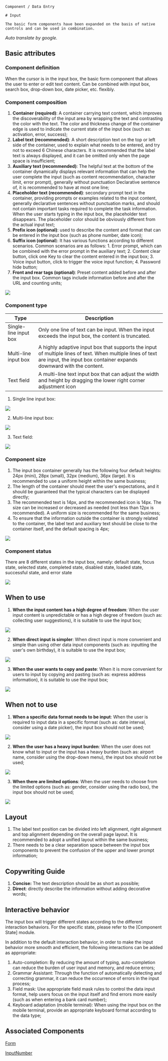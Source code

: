 `````
Component / Data Entry

# Input

The basic form components have been expanded on the basis of native controls and can be used in combination.
`````

*Auto translate by google.*

## Basic attributes

### Component definition

When the cursor is in the input box, the basic form component that allows the user to enter or edit text content. Can be combined with input box, search box, drop-down box, date picker, etc. flexibly.

### Component composition

1. **Container (required)**: A container carrying text content, which improves the discoverability of the input area by wrapping the text and contrasting the color with the text. The color and thickness change of the container edge is used to indicate the current state of the input box (such as: activation, error, success);
2. **Label text (recommended)**: A short description text on the top or left side of the container, used to explain what needs to be entered, and try not to exceed 6 Chinese characters. It is recommended that the label text is always displayed, and it can be omitted only when the page space is insufficient;
3. **Auxiliary text (recommended)**: The helpful text at the bottom of the container dynamically displays relevant information that can help the user complete the input (such as content recommendation, character limit, error prompt), generally without punctuation Declarative sentence of, it is recommended to have at most one line;
4. **Placeholder text (recommended)**: secondary prompt text in the container, providing prompts or examples related to the input content, generally declarative sentences without punctuation marks, and should not contain important tasks required to complete the task information. When the user starts typing in the input box, the placeholder text disappears. The placeholder color should be obviously different from the actual input text;
5. **Prefix icon (optional)**: used to describe the content and format that can be entered in the input box (such as phone number, date icon);
6. **Suffix icon (optional**): It has various functions according to different scenarios. Common scenarios are as follows: 1. Error prompt, which can be combined with the error prompt in the auxiliary text; 2. Content clear button, click one Key to clear the content entered in the input box; 3. Voice input button, click to trigger the voice input function; 4. Password hide button;
7. **Front and rear tags (optional)**: Preset content added before and after the input box. Common tags include information before and after the URL and counting units;

![](https://p1-arco.byteimg.com/tos-cn-i-uwbnlip3yd/2cfa2902790e4044bbe9babb838c5c0a~tplv-uwbnlip3yd-image.image)

### Component type

| Type | Description |
| ----- | ----------------------------------------- |
| Single-line input box | Only one line of text can be input. When the input exceeds the input box, the content is truncated. |
| Multi-line input box | A highly adaptive input box that supports the input of multiple lines of text. When multiple lines of text are input, the input box container expands downward with the content. |
| Text field | A multi-line text input box that can adjust the width and height by dragging the lower right corner adjustment icon |

1. Single line input box:

![](https://p1-arco.byteimg.com/tos-cn-i-uwbnlip3yd/b29e6353537c4f1c9ffa0c5264910ad8~tplv-uwbnlip3yd-image.image)

2. Multi-line input box:

![](https://p1-arco.byteimg.com/tos-cn-i-uwbnlip3yd/a5a5518bc2fd464682abff5a769f70a1~tplv-uwbnlip3yd-image.image)

3. Text field:

![](https://p1-arco.byteimg.com/tos-cn-i-uwbnlip3yd/588722db8e1f48a3ba7b8cf4c11f0657~tplv-uwbnlip3yd-image.image)

### Component size

1. The input box container generally has the following four default heights: 24px (mini), 28px (small), 32px (medium), 36px (large). It is recommended to use a uniform height within the same business;
2. The length of the container should meet the user's expectations, and it should be guaranteed that the typical characters can be displayed directly;
3. The recommended text is 14px, and the recommended icon is 14px. The size can be increased or decreased as needed (not less than 12px is recommended). A uniform size is recommended for the same business;
4. To ensure that the information outside the container is strongly related to the container, the label text and auxiliary text should be close to the container itself, and the default spacing is 4px;

![](https://p1-arco.byteimg.com/tos-cn-i-uwbnlip3yd/4acbe5d3918a4a13bc9bbcec5be29b6c~tplv-uwbnlip3yd-image.image)

### Component status

There are 8 different states in the input box, namely: default state, focus state, selected state, completed state, disabled state, loaded state, successful state, and error state

![](https://p1-arco.byteimg.com/tos-cn-i-uwbnlip3yd/81db9db9732a474cac67656f7c02944f~tplv-uwbnlip3yd-image.image)

## When to use

1. **When the input content has a high degree of freedom**: When the user input content is unpredictable or has a high degree of freedom (such as: collecting user suggestions), it is suitable to use the input box;

![](https://p1-arco.byteimg.com/tos-cn-i-uwbnlip3yd/5de77e7782584288863aad01eb3d72bf~tplv-uwbnlip3yd-image.image)

2. **When direct input is simpler**: When direct input is more convenient and simple than using other data input components (such as: inputting the user's own birthday), it is suitable to use the input box;

![](https://p1-arco.byteimg.com/tos-cn-i-uwbnlip3yd/b4b5b8e53d9e4a1fa047c2de2e8c5020~tplv-uwbnlip3yd-image.image)

3. **When the user wants to copy and paste**: When it is more convenient for users to input by copying and pasting (such as: express address information), it is suitable to use the input box;

![](https://p1-arco.byteimg.com/tos-cn-i-uwbnlip3yd/81a6a02068e84cf0afb580a4fbe8abac~tplv-uwbnlip3yd-image.image)

## When not to use

1. **When a specific data format needs to be input**: When the user is required to input data in a specific format (such as: date interval, consider using a date picker), the input box should not be used;

![](https://p1-arco.byteimg.com/tos-cn-i-uwbnlip3yd/b5a1b04495a64c3ab0e2bd30ef9289b1~tplv-uwbnlip3yd-image.image)

2. **When the user has a heavy input burden**: When the user does not know what to input or the input has a heavy burden (such as: airport name, consider using the drop-down menu), the input box should not be used;

![](https://p1-arco.byteimg.com/tos-cn-i-uwbnlip3yd/59c99a8b00ea4f379645afb7e9916bb4~tplv-uwbnlip3yd-image.image)

3. **When there are limited options**: When the user needs to choose from the limited options (such as: gender, consider using the radio box), the input box should not be used;

![](https://p1-arco.byteimg.com/tos-cn-i-uwbnlip3yd/c8133f3baf2e4dd1a3ddd5be23272da4~tplv-uwbnlip3yd-image.image)

## Layout

1. The label text position can be divided into left alignment, right alignment and top alignment depending on the overall page layout. It is recommended to adopt a unified layout within the same business;
2. There needs to be a clear separation space between the input box components to prevent the confusion of the upper and lower prompt information;

## Copywriting Guide

1. **Concise:** The text description should be as short as possible;
2. **Direct**: directly describe the information without adding decorative words;

## Interactive behavior

The input box will trigger different states according to the different interaction behaviors. For the specific state, please refer to the [Component State] module.

In addition to the default interaction behavior, in order to make the input behavior more smooth and efficient, the following interactions can be added as appropriate:

1. Auto-completion: By reducing the amount of typing, auto-completion can reduce the burden of user input and memory, and reduce errors;
2. Grammar Assistant: Through the function of automatically detecting and correcting grammar, it can reduce the occurrence of errors in the input process;
3. Field mask: Use appropriate field mask rules to control the data input format, help users focus on the input itself and find errors more easily (such as when entering a bank card number);
4. Keyboard adaptation (mobile terminal): When using the input box on the mobile terminal, provide an appropriate keyboard format according to the data type;

## Associated Components

[Form](/react/components/form)

[InputNumber](/react/components/input-number)
